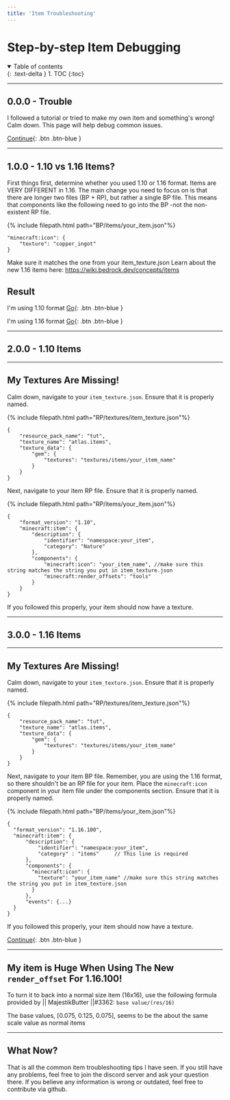 ```yaml
---
title: 'Item Troubleshooting'
---
```


# Step-by-step Item Debugging

<details id="toc" open markdown="block">
  <summary>
    Table of contents
  </summary>
  {: .text-delta }
1. TOC
{:toc}
</details>

---
<a name="0.0.0"></a>
## 0.0.0 - Trouble

I followed a tutorial or tried to make my own item and something's wrong! Calm down. This page will help debug common issues.

[Continue](#1.0.0){: .btn .btn-blue }

---
<a name="1.0.0"></a>
## 1.0.0 - 1.10 vs 1.16 Items?

First things first, determine whether you used 1.10 or 1.16 format.
Items are VERY DIFFERENT in 1.16. The main change you need to focus on is that there are longer two files (BP + RP), but rather a single BP file. This means that components like the following need to go into the BP -not the non-existent RP file.

{% include filepath.html path="BP/items/your_item.json"%}
```jsonc
"minecraft:icon": {
    "texture": "copper_ingot"
}
```
Make sure it matches the one from your item_texture.json
Learn about the new 1.16 items here: https://wiki.bedrock.dev/concepts/items

## Result
I'm using 1.10 format [Go](#2.0.0){: .btn .btn-blue }

I'm using 1.16 format [Go](#3.0.0){: .btn .btn-blue }

---
<a name="2.0.0"></a>
## 2.0.0 - 1.10 Items

---
<a name="2.1.0"></a>
## My Textures Are Missing!

Calm down, navigate to your `item_texture.json`. Ensure that it is properly named.

{% include filepath.html path="RP/textures/item_texture.json"%}
```jsonc
{
	"resource_pack_name": "tut",
	"texture_name": "atlas.items",
	"texture_data": {
		"gem": {
			"textures": "textures/items/your_item_name"
		}
	}
}
```

Next, navigate to your item RP file. Ensure that it is properly named.

{% include filepath.html path="RP/items/your_item.json"%}
```jsonc
{
	"format_version": "1.10",
	"minecraft:item": {
		"description": {
			"identifier": "namespace:your_item",
			"category": "Nature"
		},
		"components": {
			"minecraft:icon": "your_item_name", //make sure this string matches the string you put in item_texture.json
			"minecraft:render_offsets": "tools"
		}
	}
}
```

If you followed this properly, your item should now have a texture.

---
<a name="3.0.0"></a>
## 3.0.0 - 1.16 Items

---
<a name="3.1.0"></a>
## My Textures Are Missing!

Calm down, navigate to your `item_texture.json`. Ensure that it is properly named.

{% include filepath.html path="RP/textures/item_texture.json"%}
```jsonc
{
	"resource_pack_name": "tut",
	"texture_name": "atlas.items",
	"texture_data": {
		"gem": {
			"textures": "textures/items/your_item_name"
		}
	}
}
```

Next, navigate to your item BP file. Remember, you are using the 1.16 format, so there shouldn't be an RP file for your item. Place the `minecraft:icon` component in your item file under the components section. Ensure that it is properly named.

{% include filepath.html path="BP/items/your_item.json"%}
```jsonc
{
  "format_version": "1.16.100",
  "minecraft:item": {
      "description": {
          "identifier": "namespace:your_item",
          "category" : "items"     // This line is required
      },
      "components": {
        "minecraft:icon": {
          "texture": "your_item_name" //make sure this string matches the string you put in item_texture.json
        }
      },
      "events": {...}
  }
}
```

If you followed this properly, your item should now have a texture.

[Continue](#3.2.0){: .btn .btn-blue }

---
<a name="3.2.0"></a>
## My item is Huge When Using The New `render_offset` For 1.16.100!

To turn it to back into a normal size item (16x16), use the following formula provided by || MajestikButter ||#3362: `base value/(res/16)`

The base values, [0.075, 0.125, 0.075], seems to be the about the same scale value as normal items

---
<a name="4.0.0"></a>
## What Now?

That is all the common item troubleshooting tips I have seen. If you still have any problems, feel free to join the discord server and ask your question there. If you believe any information is wrong or outdated, feel free to contribute via github.
